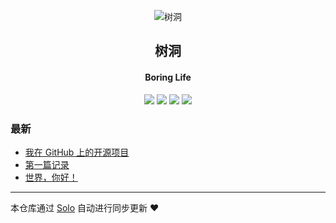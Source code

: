 <p align="center"><img alt="树洞" src="https://static.b3log.org/images/brand/solo-32.png"></p><h2 align="center">
树洞
</h2>

<h4 align="center">Boring Life</h4>
<p align="center"><a title="树洞" target="_blank" href="https://github.com/liangqiangWang/solo-blog"><img src="https://img.shields.io/github/last-commit/liangqiangWang/solo-blog.svg?style=flat-square&color=FF9900"></a>
<a title="GitHub repo size in bytes" target="_blank" href="https://github.com/liangqiangWang/solo-blog"><img src="https://img.shields.io/github/repo-size/liangqiangWang/solo-blog.svg?style=flat-square"></a>
<a title="Solo Version" target="_blank" href="https://github.com/b3log/solo/releases"><img src="https://img.shields.io/badge/solo-3.6.4-f1e05a.svg?style=flat-square&color=blueviolet"></a>
<a title="Hits" target="_blank" href="https://github.com/b3log/hits"><img src="https://hits.b3log.org/liangqiangWang/solo-blog.svg"></a></p>

### 最新

* [我在 GitHub 上的开源项目](http://www.wangliangqiang.cn/my-github-repos)
* [第一篇记录](http://www.wangliangqiang.cn/first)
* [世界，你好！](http://www.wangliangqiang.cn/hello-solo)



---

本仓库通过 [Solo](https://github.com/b3log/solo) 自动进行同步更新 ❤️ 